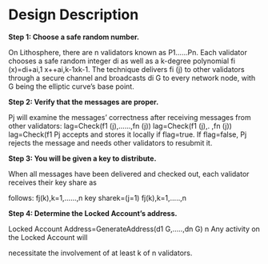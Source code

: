 # Design Description

**Step 1: Choose a safe random number.**

On Lithosphere, there are n validators known as P1……Pn. Each validator chooses a safe random integer di as well as a k-degree polynomial fi (x)=di+ai,1 x++ai,k-1xk-1. The technique delivers fi (j) to other validators through a secure channel and broadcasts di G to every network node, with G being the elliptic curve’s base point.

**Step 2: Verify that the messages are proper.**

Pj will examine the messages’ correctness after receiving messages from other validators: lag=Check(f1 (j),……,fn (j)) lag=Check(f1 (j),. ,fn (j)) lag=Check(f1 Pj accepts and stores it locally if flag=true. If flag=false, Pj rejects the message and needs other validators to resubmit it.

**Step 3: You will be given a key to distribute.**

When all messages have been delivered and checked out, each validator receives their key share as&#x20;

follows: fj(k),k=1,……,n key sharek=(j=1) fj(k),k=1,…..,n

**Step 4: Determine the Locked Account’s address.**

Locked Account Address=GenerateAddress(d1 G,…..,dn G) n Any activity on the Locked Account will&#x20;

necessitate the involvement of at least k of n validators.

